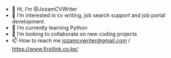 - 👋 Hi, I’m @JozamCVWriter
- 👀 I’m interested in cv writing, job search support and job portal development.
- 🌱 I’m currently learning Python
- 💞️ I’m looking to collaborate on new coding projects
- 📫 How to reach me jozamcvwriter@gmail.com / https://www.firstlink.co.ke/

<!---
JozamCVWriter/JozamCVWriter is a ✨ special ✨ repository because its `README.md` (this file) appears on your GitHub profile.
You can click the Preview link to take a look at your changes.
--->

